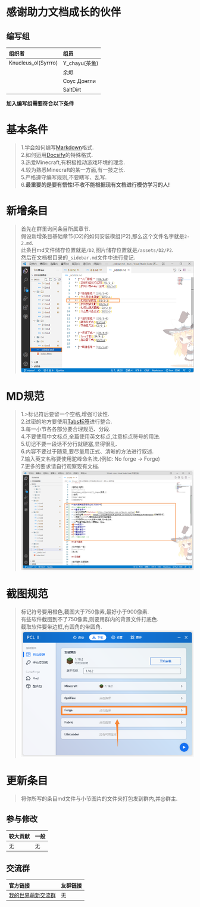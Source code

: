 # 感谢助力文档成长的伙伴

## 编写组

|组织者|组员|
|:--- |:--- |
|Knucleus_ol(Syrrro)|Y_chayu(茶鱼)|
||余烬|
||Соус Донгли|
||SaltDirt|

**加入编写组需要符合以下条件**
<!-- tabs:start -->
# **基本条件**
> 1.学会如何编写[Markdown](https://markdown.com.cn/basic-syntax/)格式.  
> 2.如何运用[Docsify](https://jhildenbiddle.github.io/docsify-themeable/#/markdown)的特殊格式.  
> 3.热爱Minecraft,有积极推动游戏环境的理念.  
> 4.较为熟悉Minecraft的某一方面,有一技之长.  
> 5.严格遵守编写规则,不要瞎写、乱写.  
> 6.**最重要的是要有悟性!不收不能根据现有文档进行模仿学习的人!**
# **新增条目**
> 首先在群里询问条目所属章节.  
> 假设新增条目基础章节(D2)的如何安装模组(P2),那么这个文件名字就是`2-2.md`.  
> 此条目md文件储存位置就是`/D2`,图片储存位置就是`/assets/D2/P2`.  
> 然后在文档根目录的`_sidebar.md`文件中进行登记.  
> ![5-0-1](../assets/D5/01.png)
# **MD规范**
> 1.>标记符后要留一个空格,增强可读性.  
> 2.过密的地方要使用[Tabs标签](https://jhildenbiddle.github.io/docsify-themeable/#/markdown?id=tabs)进行整合.  
> 3.每一小节各各部分要合理规范、分段.  
> 4.不要使用中文标点,全篇使用英文标点,注意标点符号的用法.  
> 5.切记不要一段话不分行就硬塞,显得很乱.  
> 6.内容不要过于随意,要尽量用正式、清晰的方法进行叙述.  
> 7.输入英文名称要使用驼峰命名法.(例如: No forge → Forge)  
> 7.更多的要求请自行观察现有文档.
> ![5-0-2](../assets/D5/02.png)
# **截图规范**
> 标记符号要用橙色,截图大于750像素,最好小于900像素.  
> 有些软件截图到不了750像素,则要用群内的背景文件打底色.  
> 截取软件要带边框,有圆角的带圆角.   
> ![2-2-2](../assets/D1/../D2/P2/02.png)
# **更新条目**
> 将你所写的条目md文件与小节图片的文件夹打包发到群内,并@群主.
<!-- tabs:end -->

## 参与修改

|较大贡献|一般|
|:--- |:--- |
|无|无|

## 交流群

|官方链接|友群链接|
|:--- |:--- |
|[我的世界萌新交流群](https://jq.qq.com/?_wv=1027&k=Xm2d4rm4)|无|